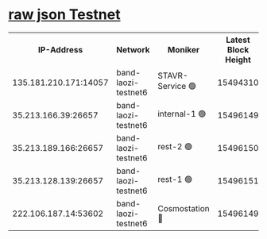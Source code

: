 
[raw json Testnet](https://rpc-check.bandt.stavr.tech/bandt/rpcbandt_result.json)
=

<table><tr><th>IP-Address</th><th>Network</th><th>Moniker</th><th>Latest Block Height</th><th>Earliest Block Height</th><th>Catching Up</th><th>Tx Index</th><th>Voting Power</th><th>Scan Time</th></tr><tr><td>135.181.210.171:14057</td><td>band-laozi-testnet6</td><td>STAVR-Service 🟢</td><td>15494310</td><td>15322501</td><td>False</td><td>on</td><td>0</td><td>2024-02-03T15:11:26.403345382UTC</td></tr><tr><td>35.213.166.39:26657</td><td>band-laozi-testnet6</td><td>internal-1 🟢</td><td>15496149</td><td>15396149</td><td>False</td><td>on</td><td>0</td><td>2024-02-03T15:11:28.754388453UTC</td></tr><tr><td>35.213.189.166:26657</td><td>band-laozi-testnet6</td><td>rest-2 🟢</td><td>15496150</td><td>15396149</td><td>False</td><td>on</td><td>0</td><td>2024-02-03T15:11:29.735533858UTC</td></tr><tr><td>35.213.128.139:26657</td><td>band-laozi-testnet6</td><td>rest-1 🟢</td><td>15496151</td><td>15396151</td><td>False</td><td>on</td><td>0</td><td>2024-02-03T15:11:32.774889954UTC</td></tr><tr><td>222.106.187.14:53602</td><td>band-laozi-testnet6</td><td>Cosmostation 🔴</td><td>15496149</td><td>15423001</td><td>False</td><td>on</td><td>2203623</td><td>2024-02-03T15:11:27.826786728UTC</td></tr></table>
